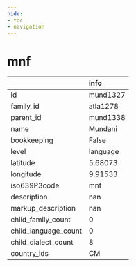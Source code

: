 ```yaml
---
hide:
- toc
- navigation
---
```

# mnf
|                      | info     |
|:---------------------|:---------|
| id                   | mund1327 |
| family_id            | atla1278 |
| parent_id            | mund1338 |
| name                 | Mundani  |
| bookkeeping          | False    |
| level                | language |
| latitude             | 5.68073  |
| longitude            | 9.91533  |
| iso639P3code         | mnf      |
| description          | nan      |
| markup_description   | nan      |
| child_family_count   | 0        |
| child_language_count | 0        |
| child_dialect_count  | 8        |
| country_ids          | CM       |
